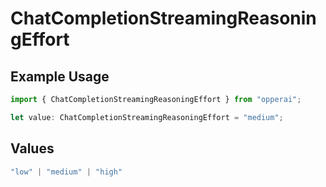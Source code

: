 # ChatCompletionStreamingReasoningEffort

## Example Usage

```typescript
import { ChatCompletionStreamingReasoningEffort } from "opperai";

let value: ChatCompletionStreamingReasoningEffort = "medium";
```

## Values

```typescript
"low" | "medium" | "high"
```